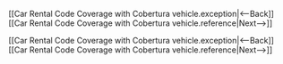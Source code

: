 [[Car Rental Code Coverage with Cobertura vehicle.exception|<--Back]]  [[Car Rental Code Coverage with Cobertura vehicle.reference|Next-->]]


[[Car Rental Code Coverage with Cobertura vehicle.exception|<--Back]]  [[Car Rental Code Coverage with Cobertura vehicle.reference|Next-->]]